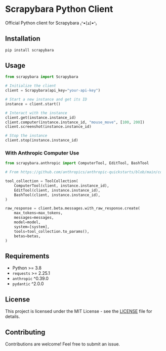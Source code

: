 # Scrapybara Python Client

Official Python client for Scrapybara ₍ᐢ•(ܫ)•ᐢ₎

## Installation

```bash
pip install scrapybara
```

## Usage

```python
from scrapybara import Scrapybara

# Initialize the client
client = Scrapybara(api_key="your-api-key")

# Start a new instance and get its ID
instance = client.start()

# Interact with the instance
client.get(instance.instance_id)
client.computer(instance.instance_id, "mouse_move", [100, 200])
client.screenshot(instance.instance_id)

# Stop the instance
client.stop(instance.instance_id)
```

### With Anthropic Computer Use

```python
from scrapybara.anthropic import ComputerTool, EditTool, BashTool

# From https://github.com/anthropics/anthropic-quickstarts/blob/main/computer-use-demo

tool_collection = ToolCollection(
    ComputerTool(client, instance.instance_id),
    EditTool(client, instance.instance_id),
    BashTool(client, instance.instance_id),
)

raw_response = client.beta.messages.with_raw_response.create(
    max_tokens=max_tokens,
    messages=messages,
    model=model,
    system=[system],
    tools=tool_collection.to_params(),
    betas=betas,
)
```

## Requirements

- Python >= 3.8
- `requests` >= 2.25.1
- `anthropic` ^0.39.0
- `pydantic` ^2.0.0

## License

This project is licensed under the MIT License - see the [LICENSE](LICENSE) file for details.

## Contributing

Contributions are welcome! Feel free to submit an issue.
